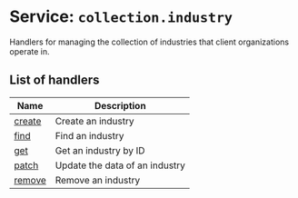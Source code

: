 # Service: `collection.industry`

<!--- #region short-description --->

Handlers for managing the collection of industries that client organizations operate in.

<!--- #endregion short-description --->

<!--- DO NOT EDIT UNDER THIS LINE, AUTOGENERATED CONTENT --->

<!---
 The table is generated with a script that is run after handlertree generation.
 You can run the generation manually by running `yarn generate:handlerdocs`
--->

## List of handlers

| Name                  | Description                    |
| --------------------- | ------------------------------ |
| [create](./create.ts) | Create an industry             |
| [find](./find.ts)     | Find an industry               |
| [get](./get.ts)       | Get an industry by ID          |
| [patch](./patch.ts)   | Update the data of an industry |
| [remove](./remove.ts) | Remove an industry             |
